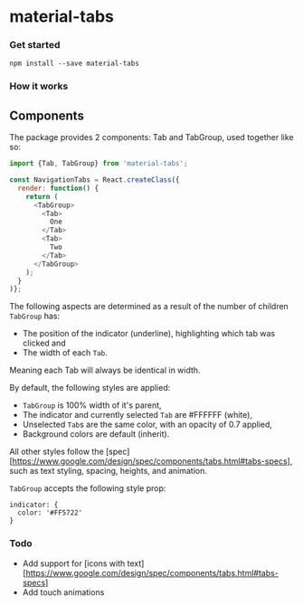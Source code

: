 # material-tabs

### Get started

```
npm install --save material-tabs
```

### How it works

## Components

The package provides 2 components: Tab and TabGroup, used together like so:

``` js
import {Tab, TabGroup} from 'material-tabs';

const NavigationTabs = React.createClass({
  render: function() {
    return (
      <TabGroup>
        <Tab>
          One
        </Tab>
        <Tab>
          Two
        </Tab>
      </TabGroup>
    );
  }
)};
```

The following aspects are determined as a result of the number of children ```TabGroup``` has:

- The position of the indicator (underline), highlighting which tab was clicked and
- The width of each ```Tab```.

Meaning each Tab will always be identical in width.

By default, the following styles are applied:

- ```TabGroup``` is 100% width of it's parent,
- The indicator and currently selected ```Tab``` are #FFFFFF (white),
- Unselected ```Tab```s are the same color, with an opacity of 0.7 applied,
- Background colors are default (inherit).

All other styles follow the [spec][https://www.google.com/design/spec/components/tabs.html#tabs-specs], such as text styling, spacing, heights, and animation.

```TabGroup``` accepts the following style prop:

```
indicator: {
  color: '#FF5722'
}
```

### Todo
- Add support for [icons with text][https://www.google.com/design/spec/components/tabs.html#tabs-specs]
- Add touch animations
